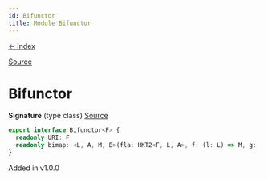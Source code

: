 ```yaml
---
id: Bifunctor
title: Module Bifunctor
---
```


[← Index](.)

[Source](https://github.com/gcanti/fp-ts/blob/master/src/Bifunctor.ts)

# Bifunctor

**Signature** (type class) [Source](https://github.com/gcanti/fp-ts/blob/master/src/Bifunctor.ts#L7-L10)

```ts
export interface Bifunctor<F> {
  readonly URI: F
  readonly bimap: <L, A, M, B>(fla: HKT2<F, L, A>, f: (l: L) => M, g: (a: A) => B) => HKT2<F, M, B>
}
```

Added in v1.0.0
